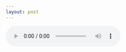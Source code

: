 ```yaml
---
layout: post
---
```

<audio controls="controls">
  <source src="/multimedia/My love - Weslife.ogg" type="audio/ogg" />
  <!--<source src="song.mp3" type="audio/mpeg" />-->
Your browser does not support the audio element.
</audio> 